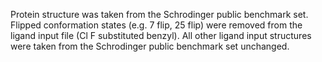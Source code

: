 Protein structure was taken from the Schrodinger public benchmark set.
Flipped conformation states (e.g. 7 flip, 25 flip) were removed from the ligand input file (Cl F substituted benzyl). All other ligand input structures were taken from the Schrodinger public benchmark set unchanged.
